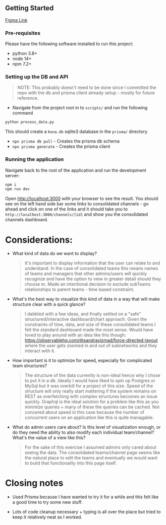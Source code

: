 ## Getting Started

[Figma Link](https://www.figma.com/file/ACOu2yP0Hs7PnI5T4ev3U6/Kona-take-home?node-id=5%3A3)

### Pre-requisites

Please have the following software installed to run this project:

- python 3.8+
- node 14+
- npm 7.2+

### Setting up the DB and API

> NOTE: This probably doesn't need to be done since I committed the repo with the db and prisma client already setup - mostly for future reference.

- Navigate from the project root in to `scripts/` and run the following command

```bash
python process_data.py
```

This should create a `kona.db` sqlite3 database in the `prisma/` directory

- `npx prisma db pull` - Creates the prisma db schema
- `npx prisma generate` - Creates the prisma client

### Running the application

Navigate back to the root of the application and run the development server:

```bash
npm i
npm run dev
```

Open [http://localhost:3000](http://localhost:3000) with your browser to see the result. You should see on the left hand side bar some links to consolidated channels - go ahead and click on one of the links and it should take you to `http://localhost:3000/channels/[id]` and show you the consolidated channels dashboard.

# Considerations:

- What kind of data do we want to display?

  > It's important to display information that the user can relate to and understand. In the case of consolidated teams this means names of teams and managers that other admins/users will quickly recognize and have the option to view in greater detail should they choose to.
  > Made an intentional decision to exclude subTeams relationships to parent teams - time based constraint.

- What's the best way to visualize this kind of data in a way that will make structure clear with a quick glance?

  > I dabbled with a few ideas, and finally settled on a "safe" structured/interactive dashboard/chart approach. Given the constraints of time, data, and size of these consolidated teams I felt the standard dashboard made the most sense. Would have loved to play around with an idea like this though: https://observablehq.com/@sandravizmad/force-directed-layout where the user gets zoomed in and out of subnetworks and they interact with it.

- How important is it to optimize for speed, especially for complicated team structures?

  > The structure of the data currently is non-ideal hence why I chose to put it in a db. Ideally I would have liked to spin up Postgres or MySql but it was overkill for a project of this size. Speed of the structure will only really start mattering if the system remains on REST as overfetching with complex structures becomes an issue quickly. Graphql is the ideal solution for a problem like this as you minimize queries + many of these the queries can be cached. Not concered about speed in this case because the number of concurrent users on an application like this is quite managable.

- What do admin users care about? Is this level of visualization enough, or do they need the ability to also modify each individual team/channel? What's the value of a view like this?
  > For the sake of this exercise I assumed admins only cared about seeing the data. The consolidated teams/channel page seems like the natural place to edit the teams and eventually we would want to build that functionality into this page itself.

# Closing notes

- Used Prisma because I have wanted to try it for a while and this felt like a good time to try some new stuff.

- Lots of code cleanup necessary + typing is all over the place but tried to keep it relatively neat as I worked.
